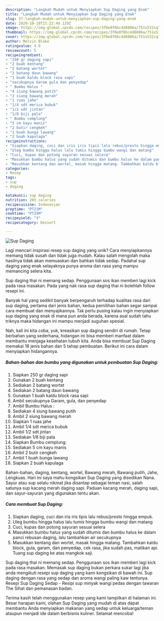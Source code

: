 ```yaml
---
description: "Langkah Mudah untuk Menyiapkan Sup Daging yang Enak"
title: "Langkah Mudah untuk Menyiapkan Sup Daging yang Enak"
slug: 57-langkah-mudah-untuk-menyiapkan-sup-daging-yang-enak
date: 2020-10-18T21:22:49.129Z
image: https://img-global.cpcdn.com/recipes/3f0e8f6bc4d8886a/751x532cq70/sup-daging-foto-resep-utama.jpg
thumbnail: https://img-global.cpcdn.com/recipes/3f0e8f6bc4d8886a/751x532cq70/sup-daging-foto-resep-utama.jpg
cover: https://img-global.cpcdn.com/recipes/3f0e8f6bc4d8886a/751x532cq70/sup-daging-foto-resep-utama.jpg
author: Melvin Blake
ratingvalue: 4.9
reviewcount: 5
recipeingredient:
- "250 gr daging sapi"
- "2 buah kentang"
- "2 batang wortet"
- "2 batang daun bawang"
- "1 buah kaldu block rasa sapi"
- "secukupnya Garam gula dan penyedap"
- " Bumbu Halus "
- "4 siung bawang putih"
- "2 siung bawang merah"
- "1 ruas jahe"
- "1/4 sdt merica bubuk"
- "1/2 sdt jintan"
- "1/8 biji pala"
- " Bumbu cemplung"
- "5 cm kayu manis"
- "2 butir cengkeh"
- "1 buah bunga lawang"
- "2 buah kapulaga"
recipeinstructions:
- "Siapkan daging, cuci dan iris iris tipis lalu rebus/presto hingga empuk."
- "Uleg bumbu hingga halus lalu tumis hingga bumbu wangi dan matang"
- "Cuci, kupas dan potong sayuran sesuai selera"
- "Masukkan bumbu halus yang sudah ditumis dan bumbu halus ke dalam panci rebusan daging, lalu tambahkan air secukupnya"
- "Masukkan kentang dan wortel, masak hingga matang. Tambahkan kaldu block, gula, garam, dan penyedap, cek rasa, jika sudah pas, matikan api. Tuang sup daging ke atas mangkok saji."
categories:
- Resep
tags:
- sup
- daging

katakunci: sup daging 
nutrition: 203 calories
recipecuisine: Indonesian
preptime: "PT21M"
cooktime: "PT35M"
recipeyield: "3"
recipecategory: Dessert

---
```



![Sup Daging](https://img-global.cpcdn.com/recipes/3f0e8f6bc4d8886a/751x532cq70/sup-daging-foto-resep-utama.jpg)

Lagi mencari inspirasi resep sup daging yang unik? Cara menyiapkannya memang tidak susah dan tidak juga mudah. Kalau salah mengolah maka hasilnya tidak akan memuaskan dan bahkan tidak sedap. Padahal sup daging yang enak selayaknya punya aroma dan rasa yang mampu memancing selera kita.

Sup daging thai ni memang sedap. Penggunaan sos ikan memberi lagi kick pada rasa masakan. Pada yang nak rasa sup daging thai ni bolehlah follow resepi ini.

Banyak hal yang sedikit banyak berpengaruh terhadap kualitas rasa dari sup daging, pertama dari jenis bahan, kedua pemilihan bahan segar sampai cara membuat dan menyajikannya. Tak perlu pusing kalau ingin menyiapkan sup daging yang enak di mana pun anda berada, karena asal sudah tahu triknya maka hidangan ini mampu menjadi suguhan spesial.


Nah, kali ini kita coba, yuk, kreasikan sup daging sendiri di rumah. Tetap berbahan yang sederhana, hidangan ini bisa memberi manfaat dalam membantu menjaga kesehatan tubuh kita. Anda bisa membuat Sup Daging memakai 18 jenis bahan dan 5 tahap pembuatan. Berikut ini cara dalam menyiapkan hidangannya.

<!--inarticleads1-->

##### Bahan-bahan dan bumbu yang digunakan untuk pembuatan Sup Daging:

1. Siapkan 250 gr daging sapi
1. Gunakan 2 buah kentang
1. Sediakan 2 batang wortet
1. Sediakan 2 batang daun bawang
1. Gunakan 1 buah kaldu block rasa sapi
1. Ambil secukupnya Garam, gula, dan penyedap
1. Ambil  Bumbu Halus :
1. Sediakan 4 siung bawang putih
1. Ambil 2 siung bawang merah
1. Siapkan 1 ruas jahe
1. Ambil 1/4 sdt merica bubuk
1. Ambil 1/2 sdt jintan
1. Sediakan 1/8 biji pala
1. Siapkan  Bumbu cemplung:
1. Sediakan 5 cm kayu manis
1. Ambil 2 butir cengkeh
1. Ambil 1 buah bunga lawang
1. Siapkan 2 buah kapulaga


Bahan-bahan, daging, kentang, wortel, Bawang merah, Bawang putih, Jahe, Lengkuas. Hari ini saya mahu kongsikan Sup Daging yang disedikan Nana. Sayur atau sup selalu nikmat jika disantap sebagai teman nasi, salah satunya sup kacang merah daging sapi. Paduan kacang merah, daging sapi, dan sayur-sayuran yang digunakan tentu akan. 

<!--inarticleads2-->

##### Cara membuat Sup Daging:

1. Siapkan daging, cuci dan iris iris tipis lalu rebus/presto hingga empuk.
1. Uleg bumbu hingga halus lalu tumis hingga bumbu wangi dan matang
1. Cuci, kupas dan potong sayuran sesuai selera
1. Masukkan bumbu halus yang sudah ditumis dan bumbu halus ke dalam panci rebusan daging, lalu tambahkan air secukupnya
1. Masukkan kentang dan wortel, masak hingga matang. Tambahkan kaldu block, gula, garam, dan penyedap, cek rasa, jika sudah pas, matikan api. Tuang sup daging ke atas mangkok saji.


Sup daging thai ni memang sedap. Penggunaan sos ikan memberi lagi kick pada rasa masakan. Memasak sup daging bukan perkara sukar lagi jika anda mengikuti resepi sup daging yang kami kongsikan di bawah ini. Sup daging dengan rasa yang sedap dan aroma wangi paling kaw tentunya. Resepi Sup Daging Sedap - Resipi sup minyak wangi pedas dengan tawaran The Sihat dan pemanasan badan. 

Terima kasih telah menggunakan resep yang kami tampilkan di halaman ini. Besar harapan kami, olahan Sup Daging yang mudah di atas dapat membantu Anda menyiapkan makanan yang sedap untuk keluarga/teman ataupun menjadi ide dalam berbisnis kuliner. Selamat mencoba!
